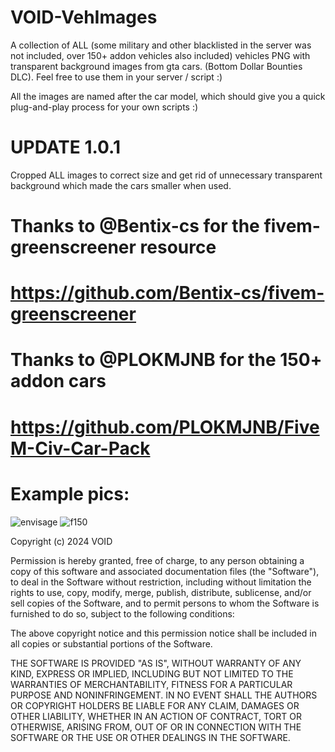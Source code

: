 # VOID-VehImages
 A collection of ALL (some military and other blacklisted in the server was not included, over 150+ addon vehicles also included) vehicles PNG with transparent background images from gta cars. (Bottom Dollar Bounties DLC). Feel free to use them in your server / script :)

All the images are named after the car model, which should give you a quick plug-and-play process for your own scripts :)

# UPDATE 1.0.1
Cropped ALL images to correct size and get rid of unnecessary transparent background which made the cars smaller when used.

# Thanks to @Bentix-cs for the fivem-greenscreener resource
# https://github.com/Bentix-cs/fivem-greenscreener

# Thanks to @PLOKMJNB for the 150+ addon cars
# https://github.com/PLOKMJNB/FiveM-Civ-Car-Pack

# Example pics:
![envisage](https://github.com/user-attachments/assets/1e8db7d2-dacd-414b-b0a6-fc14698e376c)
![f150](https://github.com/user-attachments/assets/0c83e3ab-0999-4904-98a8-ea1e2e5cfeea)

		

Copyright (c) 2024 VOID

Permission is hereby granted, free of charge, to any person obtaining a copy
of this software and associated documentation files (the "Software"), to deal
in the Software without restriction, including without limitation the rights
to use, copy, modify, merge, publish, distribute, sublicense, and/or sell
copies of the Software, and to permit persons to whom the Software is
furnished to do so, subject to the following conditions:

The above copyright notice and this permission notice shall be included in all
copies or substantial portions of the Software.

THE SOFTWARE IS PROVIDED "AS IS", WITHOUT WARRANTY OF ANY KIND, EXPRESS OR
IMPLIED, INCLUDING BUT NOT LIMITED TO THE WARRANTIES OF MERCHANTABILITY,
FITNESS FOR A PARTICULAR PURPOSE AND NONINFRINGEMENT. IN NO EVENT SHALL THE
AUTHORS OR COPYRIGHT HOLDERS BE LIABLE FOR ANY CLAIM, DAMAGES OR OTHER
LIABILITY, WHETHER IN AN ACTION OF CONTRACT, TORT OR OTHERWISE, ARISING FROM,
OUT OF OR IN CONNECTION WITH THE SOFTWARE OR THE USE OR OTHER DEALINGS IN THE
SOFTWARE.


